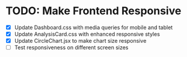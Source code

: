 # TODO: Make Frontend Responsive

- [x] Update Dashboard.css with media queries for mobile and tablet
- [x] Update AnalysisCard.css with enhanced responsive styles
- [x] Update CircleChart.jsx to make chart size responsive
- [ ] Test responsiveness on different screen sizes
